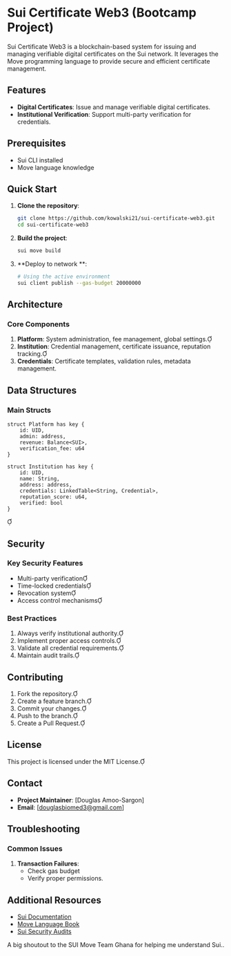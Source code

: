 # Sui Certificate Web3 (Bootcamp Project)

Sui Certificate Web3 is a blockchain-based system for issuing and managing verifiable digital certificates on the Sui network. It leverages the Move programming language to provide secure and efficient certificate management.

## Features

- **Digital Certificates**: Issue and manage verifiable digital certificates.
- **Institutional Verification**: Support multi-party verification for credentials.

## Prerequisites

- Sui CLI installed
- Move language knowledge
## Quick Start

1. **Clone the repository**:

   ```bash
   git clone https://github.com/kowalski21/sui-certificate-web3.git
   cd sui-certificate-web3
   ```

2. **Build the project**:

   ```bash
   sui move build
   ```

3. **Deploy to network **:

   ```bash
   # Using the active environment
   sui client publish --gas-budget 20000000
   ```
## Architecture

### Core Components

1. **Platform**: System administration, fee management, global settings.
2. **Institution**: Credential management, certificate issuance, reputation tracking.
3. **Credentials**: Certificate templates, validation rules, metadata management.

## Data Structures

### Main Structs


```move
struct Platform has key {
    id: UID,
    admin: address,
    revenue: Balance<SUI>,
    verification_fee: u64
}

struct Institution has key {
    id: UID,
    name: String,
    address: address,
    credentials: LinkedTable<String, Credential>,
    reputation_score: u64,
    verified: bool
}
```


## Security

### Key Security Features

- Multi-party verification
- Time-locked credentials
- Revocation system
- Access control mechanisms

### Best Practices

1. Always verify institutional authority.
2. Implement proper access controls.
3. Validate all credential requirements.
4. Maintain audit trails.

## Contributing

1. Fork the repository.
2. Create a feature branch.
3. Commit your changes.
4. Push to the branch.
5. Create a Pull Request.

## License

This project is licensed under the MIT License.

## Contact

- **Project Maintainer**: [Douglas Amoo-Sargon]
- **Email**: [douglasbiomed3@gmail.com]


## Troubleshooting

### Common Issues

1. **Transaction Failures**:
   - Check gas budget
   - Verify proper permissions.

## Additional Resources

- [Sui Documentation](https://sui.io/developers)
- [Move Language Book](https://move-language.github.io/move/)
- [Sui Security Audits](https://sui.io/security)

A big shoutout to the SUI Move Team Ghana for helping me understand Sui..